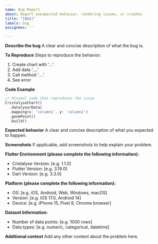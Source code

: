 ```yaml
---
name: Bug Report
about: Report unexpected behavior, rendering issues, or crashes
title: "[BUG]"
labels: bug
assignees: ''

---
```


**Describe the bug**
A clear and concise description of what the bug is.

**To Reproduce**
Steps to reproduce the behavior:
1. Create chart with '...'
2. Add data '....'
3. Call method '....'
4. See error

**Code Example**
```dart
// Minimal code that reproduces the issue
CristalyseChart()
  .data(yourData)
  .mapping(x: 'column1', y: 'column2')
  .geomPoint()
  .build()
```

**Expected behavior**
A clear and concise description of what you expected to happen.

**Screenshots**
If applicable, add screenshots to help explain your problem.

**Flutter Environment (please complete the following information):**
 - Cristalyse Version: [e.g. 1.1.0]
 - Flutter Version: [e.g. 3.19.0]
 - Dart Version: [e.g. 3.3.0]

**Platform (please complete the following information):**
 - OS: [e.g. iOS, Android, Web, Windows, macOS]
 - Version: [e.g. iOS 17.0, Android 14]
 - Device: [e.g. iPhone 15, Pixel 8, Chrome browser]

**Dataset Information:**
 - Number of data points: [e.g. 1000 rows]
 - Data types: [e.g. numeric, categorical, datetime]

**Additional context**
Add any other context about the problem here.
